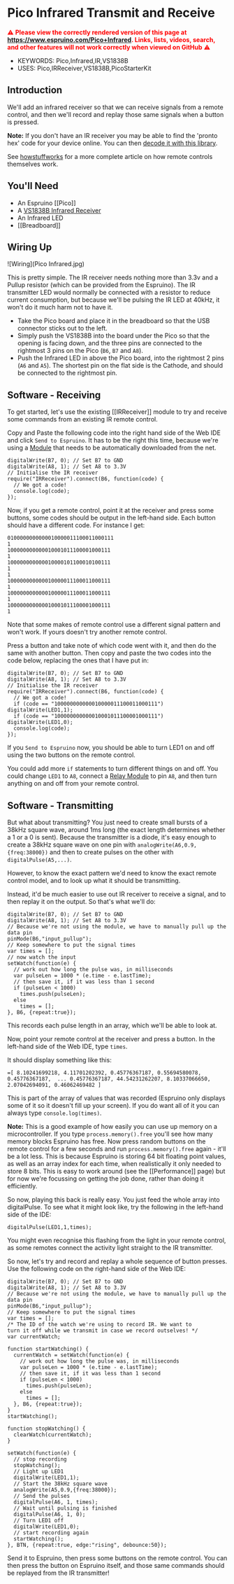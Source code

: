 <!--- Copyright (c) 2015 Gordon Williams, Pur3 Ltd. See the file LICENSE for copying permission. -->
Pico Infrared Transmit and Receive
===============

<span style="color:red">:warning: **Please view the correctly rendered version of this page at https://www.espruino.com/Pico+Infrared. Links, lists, videos, search, and other features will not work correctly when viewed on GitHub** :warning:</span>

* KEYWORDS: Pico,Infrared,IR,VS1838B
* USES: Pico,IRReceiver,VS1838B,PicoStarterKit

Introduction
-----------

We'll add an infrared receiver so that we can receive signals from a remote control, and then we'll record and replay those same signals when a button is pressed.

**Note:** If you don't have an IR receiver you may be able to find the
'pronto hex' code for your device online. You can then [decode it with this library](/pronto).

See [howstuffworks](http://electronics.howstuffworks.com/remote-control.htm) for a more complete article on how remote controls themselves work.

You'll Need
----------

* An Espruino [[Pico]]
* A [VS1838B Infrared Receiver](/IRReceiver)
* An Infrared LED
* [[Breadboard]]

Wiring Up
--------

![Wiring](Pico Infrared.jpg)

This is pretty simple. The IR receiver needs nothing more than 3.3v and a Pullup resistor (which can be provided from the Espruino). The IR transmitter LED would normally be connected with a resistor to reduce current consumption, but because we'll be pulsing the IR LED at 40kHz, it won't do it much harm not to have it.

* Take the Pico board and place it in the breadboard so that the USB connector sticks out to the left.
* Simply push the VS1838B into the board under the Pico so that the opening is facing down, and the three pins are connected to the rightmost 3 pins on the Pico (`B6`, `B7` and `A8`).
* Push the Infrared LED in above the Pico board, into the rightmost 2 pins (`A6` and `A5`). The shortest pin on the flat side is the Cathode, and should be connected to the rightmost pin.

Software - Receiving
------------------

To get started, let's use the existing [[IRReceiver]] module to try and receive some commands from an existing IR remote control.

Copy and Paste the following code into the right hand side of the Web IDE and click `Send to Espruino`. It has to be the right this time, because we're using a [Module](/Modules) that needs to be automatically downloaded from the net.

```
digitalWrite(B7, 0); // Set B7 to GND
digitalWrite(A8, 1); // Set A8 to 3.3V
// Initialise the IR receiver
require("IRReceiver").connect(B6, function(code) {
  // We got a code!
  console.log(code);
});
```

Now, if you get a remote control, point it at the receiver and press some buttons, some codes should be output in the left-hand side. Each button should have a different code. For instance I get:

```
0100000000000010000011100011000111
1
100000000000010001011100001000111
1
100000000000010000101100010100111
1
1
100000000000010000011100011000111
1
100000000000010000011100011000111
1
100000000000010001011100001000111
1
```

Note that some makes of remote control use a different signal pattern and won't work. If yours doesn't try another remote control.

Press a button and take note of which code went with it, and then do the same with another button. Then copy and paste the two codes into the code below, replacing the ones that I have put in:

```
digitalWrite(B7, 0); // Set B7 to GND
digitalWrite(A8, 1); // Set A8 to 3.3V
// Initialise the IR receiver
require("IRReceiver").connect(B6, function(code) {
  // We got a code!
  if (code == "100000000000010000011100011000111") digitalWrite(LED1,1);
  if (code == "100000000000010001011100001000111") digitalWrite(LED1,0);
  console.log(code);
});
```

If you `Send to Espruino` now, you should be able to turn LED1 on and off using the two buttons on the remote control.

You could add more `if` statements to turn different things on and off. You could change `LED1` to `A8`, connect a [Relay Module](/Relays) to pin `A8`, and then turn anything on and off from your remote control.


Software - Transmitting
--------------------

But what about transmitting? You just need to create small bursts of a 38kHz square wave, around 1ms long (the exact length determines whether a 1 or a 0 is sent). Because the transmitter is a diode, it's easy enough to create a 38kHz square wave on one pin with `analogWrite(A6,0.9,{freq:38000})` and then to create pulses on the other with `digitalPulse(A5,...)`.

However, to know the exact pattern we'd need to know the exact remote control model, and to look up what it should be transmitting.

Instead, it'd be much easier to use out IR receiver to receive a signal, and to then replay it on the output. So that's what we'll do:

```
digitalWrite(B7, 0); // Set B7 to GND
digitalWrite(A8, 1); // Set A8 to 3.3V
// Because we're not using the module, we have to manually pull up the data pin
pinMode(B6,"input_pullup");
// Keep somewhere to put the signal times
var times = [];
// now watch the input
setWatch(function(e) {
  // work out how long the pulse was, in milliseconds
  var pulseLen = 1000 * (e.time - e.lastTime);
  // then save it, if it was less than 1 second
  if (pulseLen < 1000)
    times.push(pulseLen);
  else
    times = [];
}, B6, {repeat:true});
```

This records each pulse length in an array, which we'll be able to look at.

Now, point your remote control at the receiver and press a button. In the left-hand side of the Web IDE, type `times`.

It should display something like this:

```
=[ 8.10241699218, 4.11701202392, 0.45776367187, 0.55694580078, 0.45776367187,  ... 0.45776367187, 44.54231262207, 8.10337066650, 2.07042694091, 0.46062469482 ]
```

This is part of the array of values that was recorded (Espruino only displays some of it so it doesn't fill up your screen). If you do want all of it you can always type `console.log(times)`.

**Note:** This is a good example of how easily you can use up memory on a microcontroller. If you type `process.memory().free` you'll see how many memory blocks Espruino has free. Now press random buttons on the remote control for a few seconds and run `process.memory().free` again - it'll be a lot less. This is because Espruino is storing 64 bit floating point values, as well as an array index for each time, when realistically it only needed to store 8 bits. This is easy to work around (see the [[Performance]] page) but for now we're focussing on getting the job done, rather than doing it efficiently.

So now, playing this back is really easy. You just feed the whole array into digitalPulse. To see what it might look like, try the following in the left-hand side of the IDE:

```
digitalPulse(LED1,1,times);
```

You might even recognise this flashing from the light in your remote control, as some remotes connect the activity light straight to the IR transmitter.

So now, let's try and record and replay a whole sequence of button presses. Use the following code on the right-hand side of the Web IDE:

```
digitalWrite(B7, 0); // Set B7 to GND
digitalWrite(A8, 1); // Set A8 to 3.3V
// Because we're not using the module, we have to manually pull up the data pin
pinMode(B6,"input_pullup");
// Keep somewhere to put the signal times
var times = [];
/* The ID of the watch we're using to record IR. We want to
turn it off while we transmit in case we record outselves! */
var currentWatch;

function startWatching() {
  currentWatch = setWatch(function(e) {
    // work out how long the pulse was, in milliseconds
    var pulseLen = 1000 * (e.time - e.lastTime);
    // then save it, if it was less than 1 second
    if (pulseLen < 1000)
      times.push(pulseLen);
    else
      times = [];
  }, B6, {repeat:true});
}
startWatching();

function stopWatching() {
  clearWatch(currentWatch);
}

setWatch(function(e) {
  // stop recording
  stopWatching();
  // Light up LED1
  digitalWrite(LED1,1);
  // Start the 38kHz square wave
  analogWrite(A5,0.9,{freq:38000});
  // Send the pulses
  digitalPulse(A6, 1, times);
  // Wait until pulsing is finished
  digitalPulse(A6, 1, 0);
  // Turn LED1 off
  digitalWrite(LED1,0);
  // start recording again
  startWatching();
}, BTN, {repeat:true, edge:"rising", debounce:50});
```

Send it to Espruino, then press some buttons on the remote control. You can then press the button on Espruino itself, and those same commands should be replayed from the IR transmitter!

